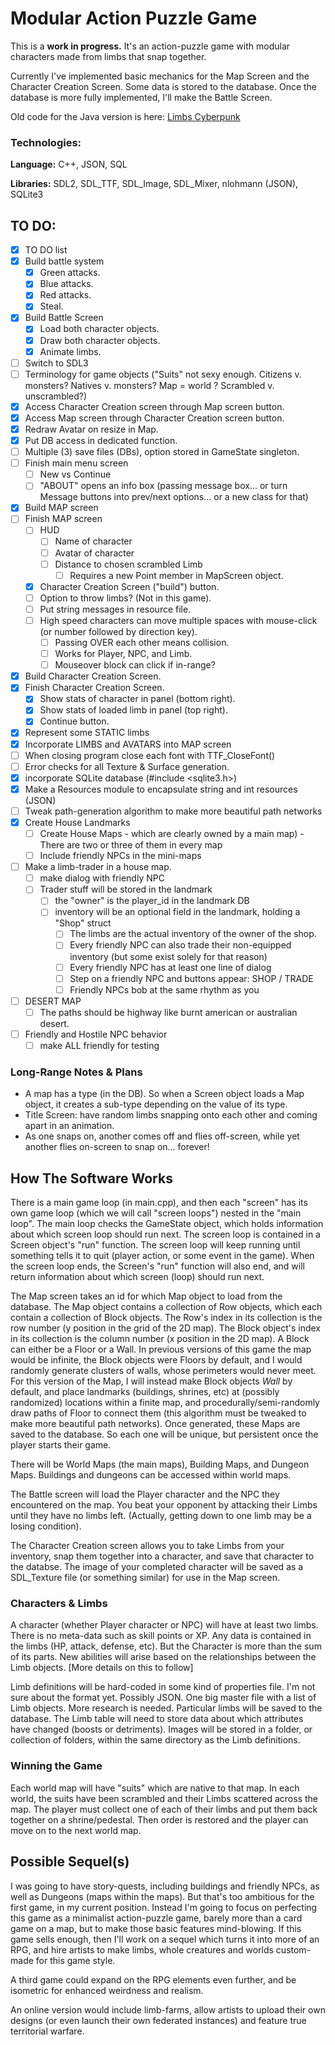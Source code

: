# Modular Action Puzzle Game

This is a **work in progress.** It's an action-puzzle game with modular characters made from limbs that snap together.

Currently I've implemented basic mechanics for the Map Screen and the Character Creation Screen. Some data is stored to the database. Once the database is more fully implemented, I'll make the Battle Screen.

Old code for the Java version is here: [Limbs Cyberpunk](https://github.com/PattMayne/LimbsCyberpunk)

### Technologies:

**Language:** C++, JSON, SQL

**Libraries:** SDL2, SDL_TTF, SDL_Image, SDL_Mixer, nlohmann (JSON), SQLite3
 
## TO DO:

- [x] TO DO list
- [x] Build battle system
    - [x] Green attacks.
    - [x] Blue attacks.
    - [x] Red attacks.
    - [x] Steal.
- [x] Build Battle Screen
    - [x] Load both character objects.
    - [x] Draw both character objects.
    - [x] Animate limbs.
- [ ] Switch to SDL3
- [ ] Terminology for game objects ("Suits" not sexy enough. Citizens v. monsters? Natives v. monsters? Map = world ? Scrambled v. unscrambled?)
- [x] Access Character Creation screen through Map screen button.
- [x] Access Map screen through Character Creation screen button.
- [x] Redraw Avatar on resize in Map.
- [x] Put DB access in dedicated function.
- [ ] Multiple (3) save files (DBs), option stored in GameState singleton.
- [ ] Finish main menu screen
  - [ ] New vs Continue
  - [ ] "ABOUT" opens an info box (passing message box... or turn Message buttons into prev/next options... or a new class for that)
- [x] Build MAP screen
- [ ] Finish MAP screen
    - [ ] HUD
        - [ ] Name of character
        - [ ] Avatar of character
        - [ ] Distance to chosen scrambled Limb
            - [ ] Requires a new Point member in MapScreen object.
    - [x] Character Creation Screen ("build") button.
    - [ ] Option to throw limbs? (Not in this game).
    - [ ] Put string messages in resource file.
    - [ ] High speed characters can move multiple spaces with mouse-click (or number followed by direction key).
        - [ ] Passing OVER each other means collision.
        - [ ] Works for Player, NPC, and Limb.
        - [ ] Mouseover block can click if in-range?
- [x] Build Character Creation Screen.
- [x] Finish Character Creation Screen.
    - [x] Show stats of character in panel (bottom right).
    - [x] Show stats of loaded limb in panel (top right).
    - [x] Continue button.
- [x] Represent some STATIC limbs
- [x] Incorporate LIMBS and AVATARS into MAP screen
- [ ] When closing program close each font with TTF_CloseFont()
- [ ] Error checks for all Texture & Surface generation.
- [x] incorporate SQLite database (#include <sqlite3.h>)
- [x] Make a Resources module to encapsulate string and int resources (JSON)
- [ ] Tweak path-generation algorithm to make more beautiful path networks
- [x] Create House Landmarks
    - [ ] Create House Maps
          - which are clearly owned by a main map)
          - There are two or three of them in every map
    - [ ] Include friendly NPCs in the mini-maps
- [ ] Make a limb-trader in a house map.
    - [ ] make dialog with friendly NPC
    - [ ] Trader stuff will be stored in the landmark
        - [ ] the "owner" is the player_id in the landmark DB
        - [ ] inventory will be an optional field in the landmark, holding a "Shop" struct
            - [ ] The limbs are the actual inventory of the owner of the shop.
            - [ ] Every friendly NPC can also trade their non-equipped inventory (but some exist solely for that reason)
            - [ ] Every friendly NPC has at least one line of dialog
            - [ ] Step on a friendly NPC and buttons appear: SHOP / TRADE
            - [ ] Friendly NPCs bob at the same rhythm as you
- [ ] DESERT MAP
    - [ ] The paths should be highway like burnt american or australian desert.
- [ ] Friendly and Hostile NPC behavior
    - [ ] make ALL friendly for testing

### Long-Range Notes & Plans

* A map has a type (in the DB). So when a Screen object loads a Map object, it creates a sub-type depending on the value of its type.
* Title Screen: have random limbs snapping onto each other and coming apart in an animation.
*   As one snaps on, another comes off and flies off-screen, while yet another flies on-screen to snap on... forever!


## How The Software Works

There is a main game loop (in main.cpp), and then each "screen" has its own game loop (which we will call "screen loops") nested in the "main loop".
The main loop checks the GameState object, which holds information about which screen loop should run next. The screen loop is contained in a Screen object's "run" function. The screen loop will keep running until something tells it to quit (player action, or some event in the game). When the screen loop ends, the Screen's "run" function will also end, and will return information about which screen (loop) should run next.

The Map screen takes an id for which Map object to load from the database. The Map object contains a collection of Row objects, which each contain a collection of Block objects. The Row's index in its collection is the row number (y position in the grid of the 2D map). The Block object's index in its collection is the column number (x position in the 2D map). A Block can either be a Floor or a Wall. In previous versions of this game the map would be infinite, the Block objects were Floors by default, and I would randomly generate clusters of walls, whose perimeters would never meet. For this version of the Map, I will instead make Block objects *Wall* by default, and place landmarks (buildings, shrines, etc) at (possibly randomized) locations within a finite map, and procedurally/semi-randomly draw paths of Floor to connect them (this algorithm must be tweaked to make more beautiful path networks). Once generated, these Maps are saved to the database. So each one will be unique, but persistent once the player starts their game.

There will be World Maps (the main maps), Building Maps, and Dungeon Maps. Buildings and dungeons can be accessed within world maps.

The Battle screen will load the Player character and the NPC they encountered on the map. You beat your opponent by attacking their Limbs until they have no limbs left. (Actually, getting down to one limb may be a losing condition).

The Character Creation screen allows you to take Limbs from your inventory, snap them together into a character, and save that character to the databse. The image of your completed character will be saved as a SDL_Texture file (or something similar) for use in the Map screen.

### Characters & Limbs

A character (whether Player character or NPC) will have at least two limbs. There is no meta-data such as skill points or XP. Any data is contained in the limbs (HP, attack, defense, etc). But the Character is more than the sum of its parts. New abilities will arise based on the relationships between the Limb objects. [More details on this to follow]

Limb definitions will be hard-coded in some kind of properties file. I'm not sure about the format yet. Possibly JSON. One big master file with a list of Limb objects. More research is needed. Particular limbs will be saved to the database. The Limb table will need to store data about which attributes have changed (boosts or detriments). Images will be stored in a folder, or collection of folders, within the same directory as the Limb definitions.

### Winning the Game

Each world map will have "suits" which are native to that map. In each world, the suits have been scrambled and their Limbs scattered across the map. The player must collect one of each of their limbs and put them back together on a shrine/pedestal. Then order is restored and the player can move on to the next world map.


## Possible Sequel(s)

I was going to have story-quests, including buildings and friendly NPCs, as well as Dungeons (maps within the maps). But that's too ambitious for the first game, in my current position. Instead I'm going to focus on perfecting this game as a minimalist action-puzzle game, barely more than a card game on a map, but to make those basic features mind-blowing. If this game sells enough, then I'll work on a sequel which turns it into more of an RPG, and hire artists to make limbs, whole creatures and worlds custom-made for this game style.

A third game could expand on the RPG elements even further, and be isometric for enhanced weirdness and realism.

An online version would include limb-farms, allow artists to upload their own designs (or even launch their own federated instances) and feature true territorial warfare.
